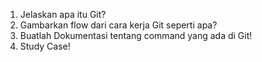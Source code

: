 1. Jelaskan apa itu Git?
2. Gambarkan flow dari cara kerja Git seperti apa?
3. Buatlah Dokumentasi tentang command yang ada di Git!
4. Study Case!
